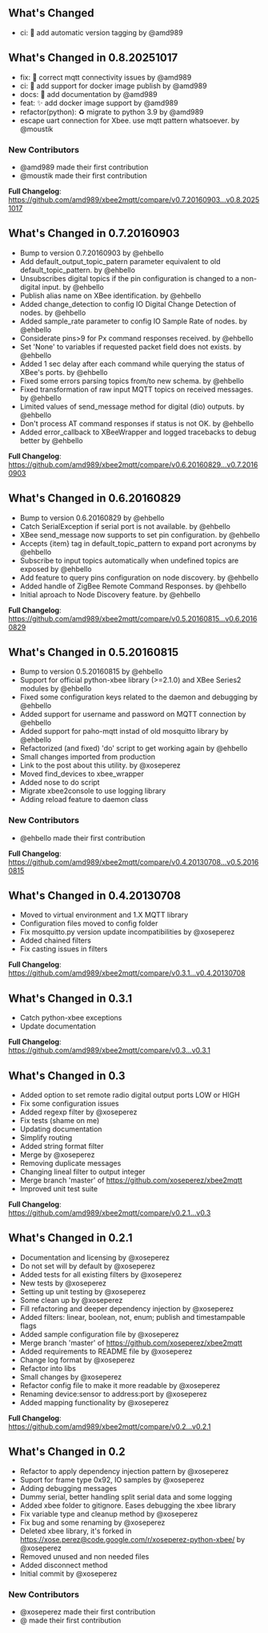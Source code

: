 ## What's Changed
* ci: :construction_worker: add automatic version tagging by @amd989

## What's Changed in 0.8.20251017
* fix: 🐛 correct mqtt connectivity issues by @amd989
* ci: :construction_worker: add support for docker image publish by @amd989
* docs: :memo: add documentation by @amd989
* feat: :sparkles: add docker image support by @amd989
* refactor(python): :recycle: migrate to python 3.9 by @amd989
* escape uart connection for Xbee. use mqtt pattern whatsoever. by @moustik

### New Contributors
* @amd989 made their first contribution
* @moustik made their first contribution

**Full Changelog**: https://github.com/amd989/xbee2mqtt/compare/v0.7.20160903...v0.8.20251017

## What's Changed in 0.7.20160903
* Bump to version 0.7.20160903 by @ehbello
* Add default_output_topic_patern parameter equivalent to old default_topic_pattern. by @ehbello
* Unsubscribes digital topics if the pin configuration is changed to a non-digital input. by @ehbello
* Publish alias name on XBee identification. by @ehbello
* Added change_detection to config IO Digital Change Detection of nodes. by @ehbello
* Added sample_rate parameter to config IO Sample Rate of nodes. by @ehbello
* Considerate pins>9 for Px command responses received. by @ehbello
* Set 'None' to variables if requested packet field does not exists. by @ehbello
* Added 1 sec delay after each command while querying the status of XBee's ports. by @ehbello
* Fixed some errors parsing topics from/to new schema. by @ehbello
* Fixed transformation of raw input MQTT topics on received messages. by @ehbello
* Limited values of send_message method for digital (dio) outputs. by @ehbello
* Don't process AT command responses if status is not OK. by @ehbello
* Added error_callback to XBeeWrapper and logged tracebacks to debug better by @ehbello

**Full Changelog**: https://github.com/amd989/xbee2mqtt/compare/v0.6.20160829...v0.7.20160903

## What's Changed in 0.6.20160829
* Bump to version 0.6.20160829 by @ehbello
* Catch SerialException if serial port is not available. by @ehbello
* XBee send_message now supports to set pin configuration. by @ehbello
* Accepts {item} tag in default_topic_pattern to expand port acronyms by @ehbello
* Subscribe to input topics automatically when undefined topics are exposed by @ehbello
* Add feature to query pins configuration on node discovery. by @ehbello
* Added handle of ZigBee Remote Command Responses. by @ehbello
* Initial aproach to Node Discovery feature. by @ehbello

**Full Changelog**: https://github.com/amd989/xbee2mqtt/compare/v0.5.20160815...v0.6.20160829

## What's Changed in 0.5.20160815
* Bump to version 0.5.20160815 by @ehbello
* Support for official python-xbee library (>=2.1.0) and XBee Series2 modules by @ehbello
* Fixed some configuration keys related to the daemon and debugging by @ehbello
* Added support for username and password on MQTT connection by @ehbello
* Added support for paho-mqtt instad of old mosquitto library by @ehbello
* Refactorized (and fixed) 'do' script to get working again by @ehbello
* Small changes imported from production
* Link to the post about this utility. by @xoseperez
* Moved find_devices to xbee_wrapper
* Added nose to do script
* Migrate xbee2console to use logging library
* Adding reload feature to daemon class

### New Contributors
* @ehbello made their first contribution

**Full Changelog**: https://github.com/amd989/xbee2mqtt/compare/v0.4.20130708...v0.5.20160815

## What's Changed in 0.4.20130708
* Moved to virtual environment and 1.X MQTT library
* Configuration files moved to config folder
* Fix mosquitto.py version update incompatibilities by @xoseperez
* Added chained filters
* Fix casting issues in filters

**Full Changelog**: https://github.com/amd989/xbee2mqtt/compare/v0.3.1...v0.4.20130708

## What's Changed in 0.3.1
* Catch python-xbee exceptions
* Update documentation

**Full Changelog**: https://github.com/amd989/xbee2mqtt/compare/v0.3...v0.3.1

## What's Changed in 0.3
* Added option to set remote radio digital output ports LOW or HIGH
* Fix some configuration issues
* Added regexp filter by @xoseperez
* Fix tests (shame on me)
* Updating documentation
* Simplify routing
* Added string format filter
* Merge by @xoseperez
* Removing duplicate messages
* Changing lineal filter to output integer
* Merge branch 'master' of https://github.com/xoseperez/xbee2mqtt
* Improved unit test suite

**Full Changelog**: https://github.com/amd989/xbee2mqtt/compare/v0.2.1...v0.3

## What's Changed in 0.2.1
* Documentation and licensing by @xoseperez
* Do not set will by default by @xoseperez
* Added tests for all existing filters by @xoseperez
* New tests by @xoseperez
* Setting up unit testing by @xoseperez
* Some clean up by @xoseperez
* Fill refactoring and deeper dependency injection by @xoseperez
* Added filters: linear, boolean, not, enum; publish and timestampable flags
* Added sample configuration file by @xoseperez
* Merge branch 'master' of https://github.com/xoseperez/xbee2mqtt
* Added requirements to README file by @xoseperez
* Change log format by @xoseperez
* Refactor into libs
* Small changes by @xoseperez
* Refactor config file to make it more readable by @xoseperez
* Renaming device:sensor to address:port by @xoseperez
* Added mapping functionality by @xoseperez

**Full Changelog**: https://github.com/amd989/xbee2mqtt/compare/v0.2...v0.2.1

## What's Changed in 0.2
* Refactor to apply dependency injection pattern by @xoseperez
* Suport for frame type 0x92, IO samples by @xoseperez
* Adding debugging messages
* Dummy serial, better handling split serial data and some logging
* Added xbee folder to gitignore. Eases debugging the xbee library
* Fix variable type and cleanup method by @xoseperez
* Fix bug and some renaming by @xoseperez
* Deleted xbee library, it's forked in https://xose.perez@code.google.com/r/xoseperez-python-xbee/ by @xoseperez
* Removed unused and non needed files
* Added disconnect method
* Initial commit by @xoseperez

### New Contributors
* @xoseperez made their first contribution
* @ made their first contribution

<!-- generated by git-cliff -->
